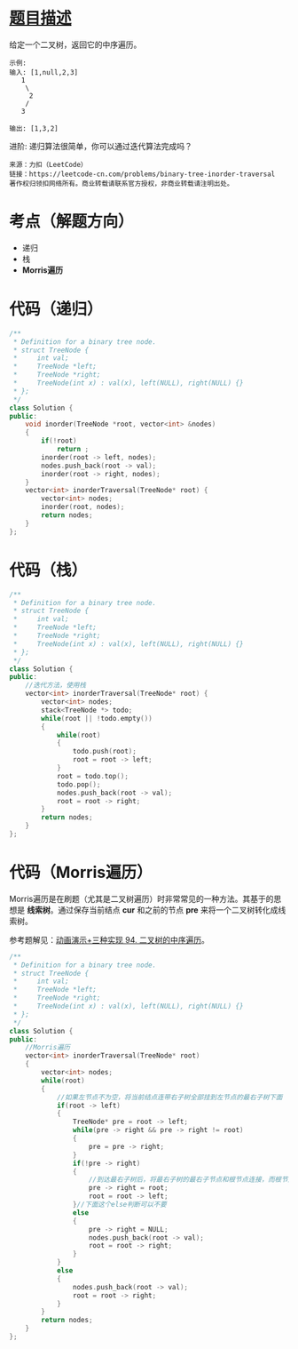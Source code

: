 # [题目描述](https://leetcode-cn.com/problems/binary-tree-inorder-traversal)
给定一个二叉树，返回它的中序遍历。

```
示例:
输入: [1,null,2,3]
   1
    \
     2
    /
   3

输出: [1,3,2]
```
进阶: 递归算法很简单，你可以通过迭代算法完成吗？

```
来源：力扣（LeetCode）
链接：https://leetcode-cn.com/problems/binary-tree-inorder-traversal
著作权归领扣网络所有。商业转载请联系官方授权，非商业转载请注明出处。
```

# 考点（解题方向）
- 递归
- 栈
- **Morris遍历**

# 代码（递归）
```cpp
/**
 * Definition for a binary tree node.
 * struct TreeNode {
 *     int val;
 *     TreeNode *left;
 *     TreeNode *right;
 *     TreeNode(int x) : val(x), left(NULL), right(NULL) {}
 * };
 */
class Solution {
public:
    void inorder(TreeNode *root, vector<int> &nodes)
    {
        if(!root)
            return ;
        inorder(root -> left, nodes);
        nodes.push_back(root -> val);
        inorder(root -> right, nodes);
    }
    vector<int> inorderTraversal(TreeNode* root) {
        vector<int> nodes;
        inorder(root, nodes);
        return nodes;
    }
};
```

# 代码（栈）
```cpp
/**
 * Definition for a binary tree node.
 * struct TreeNode {
 *     int val;
 *     TreeNode *left;
 *     TreeNode *right;
 *     TreeNode(int x) : val(x), left(NULL), right(NULL) {}
 * };
 */
class Solution {
public:
    //迭代方法，使用栈
    vector<int> inorderTraversal(TreeNode* root) {
        vector<int> nodes;
        stack<TreeNode *> todo;
        while(root || !todo.empty())
        {
            while(root)
            {
                todo.push(root);
                root = root -> left;
            }
            root = todo.top();
            todo.pop();
            nodes.push_back(root -> val);
            root = root -> right;
        }
        return nodes;
    }
};
```

# 代码（Morris遍历）
Morris遍历是在刷题（尤其是二叉树遍历）时非常常见的一种方法。其基于的思想是 **线索树**。通过保存当前结点 **cur** 和之前的节点 **pre** 来将一个二叉树转化成线索树。

参考题解见：[动画演示+三种实现 94. 二叉树的中序遍历](https://leetcode-cn.com/problems/binary-tree-inorder-traversal/solution/dong-hua-yan-shi-94-er-cha-shu-de-zhong-xu-bian-li/)。

```cpp
/**
 * Definition for a binary tree node.
 * struct TreeNode {
 *     int val;
 *     TreeNode *left;
 *     TreeNode *right;
 *     TreeNode(int x) : val(x), left(NULL), right(NULL) {}
 * };
 */
class Solution {
public:
    //Morris遍历
    vector<int> inorderTraversal(TreeNode* root) 
    {
        vector<int> nodes;
        while(root)
        {
            //如果左节点不为空，将当前结点连带右子树全部挂到左节点的最右子树下面
            if(root -> left)
            {
                TreeNode* pre = root -> left;
                while(pre -> right && pre -> right != root)
                {
                    pre = pre -> right;
                }
                if(!pre -> right)
                {
                    //到达最右子树后，将最右子树的最右子节点和根节点连接，而根节点更新到原来根节点的左孩子处
                    pre -> right = root;
                    root = root -> left;
                }//下面这个else判断可以不要
                else 
                {
                    pre -> right = NULL;
                    nodes.push_back(root -> val);
                    root = root -> right;
                }
            }
            else 
            {
                nodes.push_back(root -> val);
                root = root -> right;
            }
        }
        return nodes;
    }
};
```
